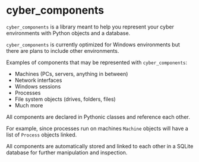 # cyber_components

`cyber_components` is a library meant to help you represent your cyber environments with Python objects and a database.

`cyber_components` is currently optimized for Windows environments but there are plans to include other environments.

Examples of components that may be represented with `cyber_components`:
* Machines (PCs, servers, anything in between)
* Network interfaces
* Windows sessions
* Processes
* File system objects (drives, folders, files)
* Much more

All components are declared in Pythonic classes and reference each other. 

For example, since processes run on machines `Machine` objects will have a list of `Process` objects linked.

All components are automatically stored and linked to each other in a SQLite database for further manipulation and inspection. 